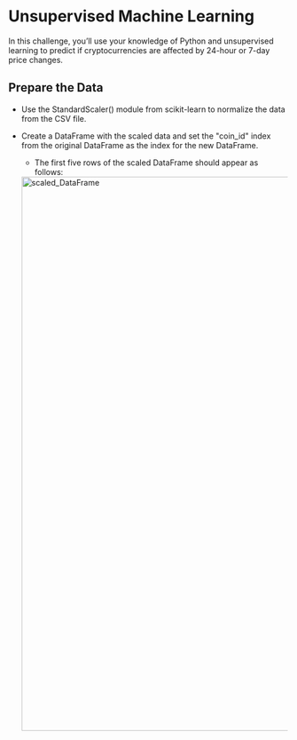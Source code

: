 # Unsupervised Machine Learning
In this challenge, you’ll use your knowledge of Python and unsupervised learning to predict if cryptocurrencies are affected by 24-hour or 7-day price changes.

## Prepare the Data
* Use the StandardScaler() module from scikit-learn to normalize the data from the CSV file.

* Create a DataFrame with the scaled data and set the "coin_id" index from the original DataFrame as the index for the new DataFrame.

  * The first five rows of the scaled DataFrame should appear as follows:
  <img width="998" alt="scaled_DataFrame" src="https://user-images.githubusercontent.com/119890058/236978949-e4b91cf4-0de2-476e-9469-74c3313acd8c.png">


